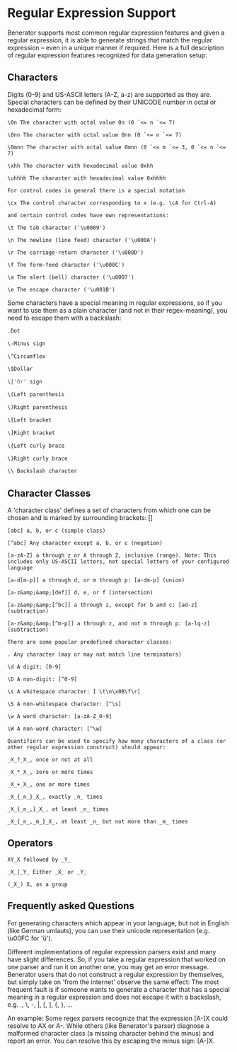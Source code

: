 # Regular Expression Support

Benerator supports most common regular expression features and given a regular expression, it is able to generate strings that match the regular
expression – even in a unique manner if required. Here is a full description of regular expression features recognized for data generation setup:

## Characters

Digits (0-9) and US-ASCII letters (A-Z, a-z) are supported as they are. Special characters can be defined by their UNICODE number in octal or
hexadecimal form:

```shell
\0n The character with octal value 0n (0 `<= n `<= 7)

\0nn The character with octal value 0nn (0 `<= n `<= 7)

\0mnn The character with octal value 0mnn (0 `<= m `<= 3, 0 `<= n `<= 7)

\xhh The character with hexadecimal value 0xhh

\uhhhh The character with hexadecimal value 0xhhhh

For control codes in general there is a special notation

\cx The control character corresponding to x (e.g. \cA for Ctrl-A)

and certain control codes have own representations:

\t The tab character ('\u0009')

\n The newline (line feed) character ('\u000A')

\r The carriage-return character ('\u000D')

\f The form-feed character ('\u000C')

\a The alert (bell) character ('\u0007')

\e The escape character ('\u001B')
```

Some characters have a special meaning in regular expressions, so if you want to use them as a plain character (and not in their regex-meaning), you
need to escape them with a backslash:

```bash
.Dot

\-Minus sign

\^Circumflex

\$Dollar

\|'Or' sign

\(Left parenthesis

\)Right parenthesis

\[Left bracket

\]Right bracket

\{Left curly brace

\}Right curly brace

\\ Backslash character
```

## Character Classes

A 'character class' defines a set of characters from which one can be chosen and is marked by surrounding brackets: []

```shell
[abc] a, b, or c (simple class)

[^abc] Any character except a, b, or c (negation)

[a-zA-Z] a through z or A through Z, inclusive (range). Note: This includes only US-ASCII letters, not special letters of your configured language

[a-d[m-p]] a through d, or m through p: [a-dm-p] (union)

[a-z&amp;&amp;[def]] d, e, or f (intersection)

[a-z&amp;&amp;[^bc]] a through z, except for b and c: [ad-z] (subtraction)

[a-z&amp;&amp;[^m-p]] a through z, and not m through p: [a-lq-z] (subtraction)

There are some popular predefined character classes:

. Any character (may or may not match line terminators)

\d A digit: [0-9]

\D A non-digit: [^0-9]

\s A whitespace character: [ \t\n\x0B\f\r]

\S A non-whitespace character: [^\s]

\w A word character: [a-zA-Z_0-9]

\W A non-word character: [^\w]

Quantifiers can be used to specify how many characters of a class (or other regular expression construct) should appear:

_X_?_X_, once or not at all

_X_*_X_, zero or more times

_X_+_X_, one or more times

_X_{_n_}_X_, exactly _n_ times

_X_{_n_,}_X_, at least _n_ times

_X_{_n_,_m_}_X_, at least _n_ but not more than _m_ times
```

## Operators

```shell
XY_X followed by _Y_

_X_|_Y_ Either _X_ or _Y_

(_X_) X, as a group
```

## Frequently asked Questions

For generating characters which appear in your language, but not in English (like German umlauts), you can use their unicode representation (e.g.
\u00FC for 'ü').

Different implementations of regular expression parsers exist and many have slight differences. So, if you take a regular expression that worked on
one parser and run it on another one, you may get an error message. Benerator users that do not construct a regular expression by themselves, but
simply take on 'from the internet' observe the same effect: The most frequent fault is if someone wants to generate a character that has a special
meaning in a regular expression and does not escape it with a backslash, e.g. \., \\, \-, \|, \[, \], \{, \}, …

An example: Some regex parsers recognize that the expression [A-]X could resolve to AX or A-. While others (like Benerator's parser) diagnose a
malformed character class (a missing character behind the minus) and report an error. You can resolve this by escaping the minus sign: [A\-]X.